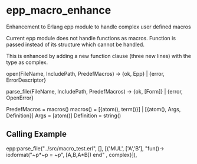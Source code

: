 epp_macro_enhance
=================

Enhancement to Erlang epp module to handle complex user defined macros

Current epp module does not handle functions as macros. Function is passed instead of its structure which cannot be handled.

This is enhanced by adding a new function clause (three new lines) with the type as complex.

open(FileName, IncludePath, PredefMacros) -> {ok, Epp} | {error, ErrorDescriptor}

parse_file(FileName, IncludePath, PredefMacros) -> {ok, [Form]} | {error, OpenError}


PredefMacros = macros()
macros() = [{atom(), term()}] | [{atom(), Args, Definition}] 
Args = [atom()]
Definition = string()

Calling Example
---------------

epp:parse_file("../src/macro_test.erl", [], 
              [{'MUL', ['A','B'], "fun()-> io:format(\"~p*~p = ~p\", [A,B,A*B]) end" , complex}]),

